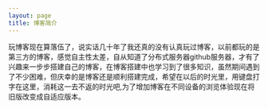 ```yaml
---
layout: page
title: 博客简介
---
```


玩博客现在算落伍了，说实话几十年了我还真的没有认真玩过博客，以前都玩的是第三方的博客，感觉自主性太差，自从知道了分布式服务器github服务器，才有了兴趣来一步步搭建自己的博客，在博客搭建中也学习到了很多知识，虽然期间遇到了不少困难，但庆幸的是博客还是顺利搭建完成，希望在以后的时光里，用键盘打字在这里，消耗这一去不返的时光吧,为了增加博客在不同设备的浏览体验现在将旧版改变成自适应版本。

